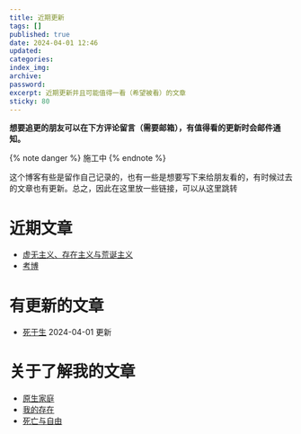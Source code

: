 ```yaml
---
title: 近期更新
tags: []
published: true
date: 2024-04-01 12:46
updated:
categories:
index_img:
archive:
password:
excerpt: 近期更新并且可能值得一看（希望被看）的文章
sticky: 80
---
```


**想要追更的朋友可以在下方评论留言（需要邮箱），有值得看的更新时会邮件通知。**

{% note danger  %}
施工中
{% endnote %}

这个博客有些是留作自己记录的，也有一些是想要写下来给朋友看的，有时候过去的文章也有更新。总之，因此在这里放一些链接，可以从这里跳转

# 近期文章

- [虚无主义、存在主义与荒诞主义](/hexo/essays/introexistentialism)
- [考博](/hexo/diary/phd)

# 有更新的文章

- [死于生](/hexo/dynamic/deathandlive) 2024-04-01 更新

# 关于了解我的文章
- [原生家庭](/hexo/essays/homeless)
- [我的存在](/hexo/contemplation/Existence)
- [死亡与自由](/hexo/contemplation/free-and-death)
